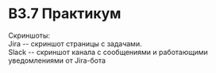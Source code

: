 # B3.7 Практикум
Скриншоты:<br />
Jira -- скриншот страницы с задачами.<br />
Slack -- скриншот канала с сообщениями и работающими уведомлениями от Jira-бота
